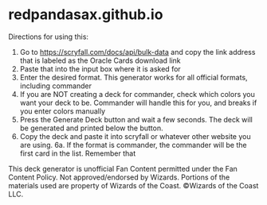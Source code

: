 # redpandasax.github.io
Directions for using this:
1. Go to https://scryfall.com/docs/api/bulk-data and copy the link address that is labeled as the Oracle Cards download link
2. Paste that into the input box where it is asked for
3. Enter the desired format.  This generator works for all official formats, including commander
4. If you are NOT creating a deck for commander, check which colors you want your deck to be.  Commander will handle this for you, and breaks if you enter colors manually
5. Press the Generate Deck button and wait a few seconds.  The deck will be generated and printed below the button.
6. Copy the deck and paste it into scryfall or whatever other website you are using.
6a. If the format is commander, the commander will be the first card in the list.  Remember that

This deck generator is unofficial Fan Content permitted under the Fan Content Policy. Not approved/endorsed by Wizards. Portions of the materials used are property of Wizards of the Coast. ©Wizards of the Coast LLC.
